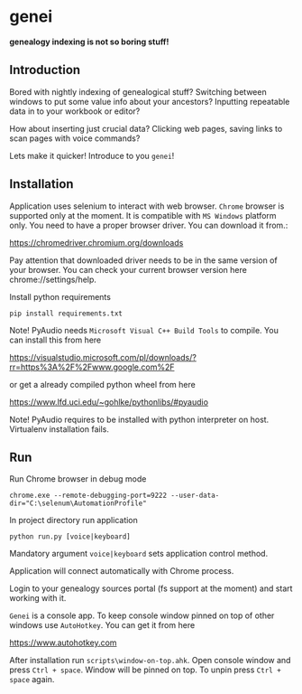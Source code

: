 # genei

**genealogy indexing is not so boring stuff!**

## Introduction

Bored with nightly indexing of genealogical stuff? Switching between windows to 
put some value info about your ancestors? Inputting repeatable data in to your 
workbook or editor?

How about inserting just crucial data? Clicking web pages, saving links to scan 
pages with voice commands?

Lets make it quicker!
Introduce to you `genei`!


## Installation

Application uses selenium to interact with web browser. `Chrome` browser is supported 
only at the moment. It is compatible with `MS Windows` platform only. You need to 
have a proper browser driver. You can download it from.:

<https://chromedriver.chromium.org/downloads>

Pay attention that downloaded driver needs to be in the same version of your 
browser. You can check your current browser version here chrome://settings/help.

Install python requirements

```pip install requirements.txt```

Note! PyAudio needs `Microsoft Visual C++ Build Tools` to compile. You can install 
this from here 

<https://visualstudio.microsoft.com/pl/downloads/?rr=https%3A%2F%2Fwww.google.com%2F>

or get a already compiled python wheel from here 

<https://www.lfd.uci.edu/~gohlke/pythonlibs/#pyaudio>

Note! PyAudio requires to be installed with python interpreter on host. Virtualenv 
installation fails.


## Run

Run Chrome browser in debug mode

```chrome.exe --remote-debugging-port=9222 --user-data-dir="C:\selenum\AutomationProfile"```

In project directory run application

```python run.py [voice|keyboard]```

Mandatory argument ```voice|keyboard``` sets application control method.

Application will connect automatically with Chrome process.

Login to your genealogy sources portal (fs support at the moment) and start 
working with it.

`Genei` is a console app. To keep console window pinned on top of other windows 
use `AutoHotkey`. You can get it from here

<https://www.autohotkey.com>

After installation run `scripts\window-on-top.ahk`. Open console window and press
`Ctrl + space`. Window will be pinned on top. To unpin press `Ctrl + space` again.
